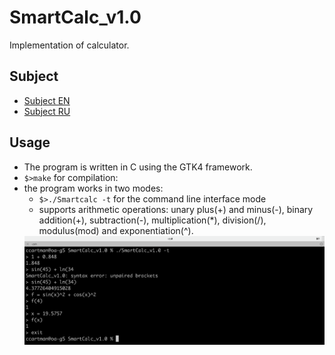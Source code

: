 # SmartCalc_v1.0
Implementation of calculator.

## Subject
- [Subject EN](./docs/subject_en.md)
- [Subject RU](./docs/subject_ru.md)

## Usage
- The program is written in C using the GTK4 framework.
- `$>make` for compilation:
- the program works in two modes:
  - `$>./Smartcalc -t` for the command line interface mode
  - supports arithmetic operations: unary plus(+) and minus(-), binary addition(+), subtraction(-), multiplication(\*), division(/), modulus(mod) and exponentiation(^).
  <img src="./docs/misc/sc_1.png" alt="sc_1" width="700"/>
